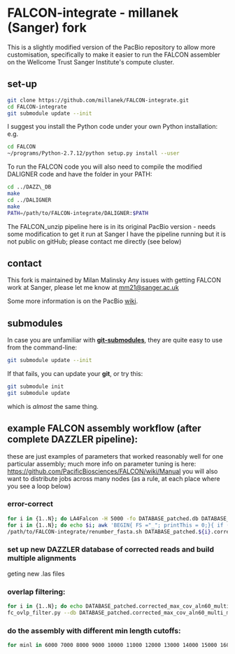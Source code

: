 # FALCON-integrate - millanek (Sanger) fork
This is a slightly modified version of the PacBio repository to allow more customisation,
specifically to make it easier to run the FALCON assembler on the Wellcome Trust Sanger Institute's
compute cluster.

## set-up
```sh
git clone https://github.com/millanek/FALCON-integrate.git
cd FALCON-integrate
git submodule update --init
```
I suggest you install the Python code under your own Python installation:
e.g. 
```sh
cd FALCON
~/programs/Python-2.7.12/python setup.py install --user
```

To run the FALCON code you will also need to compile the modified DALIGNER code and have the folder in your PATH:
```sh
cd ../DAZZ\_DB
make
cd ../DALIGNER
make
PATH=/path/to/FALCON-integrate/DALIGNER:$PATH
```

The FALCON\_unzip pipeline here is in its original PacBio version - needs some modification to get it run at Sanger
I have the pipeline running but it is not public on gitHub; please contact me directly (see below)

## contact

This fork is maintained by Milan Malinsky
Any issues with getting FALCON work at Sanger, please let me know at mm21@sanger.ac.uk

Some more information is on the PacBio [wiki](https://github.com/PacificBiosciences/FALCON-integrate/wiki).

## submodules
In case you are unfamiliar with [**git-submodules**](http://www.git-scm.com/book/en/v2/Git-Tools-Submodules), they are quite easy to use from the command-line:
```sh
git submodule update --init
```
If that fails, you can update your **git**, or try this:
```sh
git submodule init
git submodule update
```
which is *almost* the same thing.


## example FALCON assembly workflow (after complete DAZZLER pipeline):
these are just examples of parameters that worked reasonably well for one particular assembly; much more info on parameter tuning is here: 
https://github.com/PacificBiosciences/FALCON/wiki/Manual
you will also want to distribute jobs across many nodes (as a rule, at each place where you see a loop below)
### error-correct
```sh
for i in {1..N}; do LA4Falcon -H 5000 -fo DATABASE_patched.db DATABASE_patched.${i}.las | fc_consensus.py --output_multi --n_core 0 --min_cov 6 --max_cov_aln 60 --max_n_read 200 > DATABASE_patched.${i}.corrected_max_cov_aln60_multi.fasta; done
for i in {1..N}; do echo $i; awk 'BEGIN{ FS ="_"; printThis = 0;}{ if (substr($1,1,1) == ">") { if ($2 > 7000) { printThis = 1; print;} else {printThis = 0;}} else { if (printThis == 1) {print;}} }' DATABASE_patched.${i}.corrected_max_cov_aln60_multi.fasta > DATABASE_patched.${i}.corrected_max_cov_aln60_multi_min7kb.fasta
/path/to/FALCON-integrate/renumber_fasta.sh DATABASE_patched.${i}.corrected_max_cov_aln60_multi_min7kb.fasta
```
### set up new DAZZLER database of corrected reads and build multiple alignments
geting new .las files
### overlap filtering:
```sh
for i in {1..N}; do echo DATABASE_patched.corrected_max_cov_aln60_multi_min7kb.${i}.las >> fofn.txt; done
fc_ovlp_filter.py --db DATABASE_patched.corrected_max_cov_aln60_multi_min7kb.db --fofn fofn.txt --n_core 0 --min_cov 10 --max_cov 120 --bestn 10 --max_diff 90 > filtered_overlaps_DATABASE_patched.corrected_max_cov_aln60_multi_min7kb.ovlp
```
### do the assembly with different min length cutoffs:
```sh
for minl in 6000 7000 8000 9000 10000 11000 12000 13000 14000 15000 16000 17000; do fc_ovlp_to_graph.py --min_len minl --params_fn minl_${minl} filtered_overlaps_DATABASE_patched.corrected_max_cov_aln60_multi_min7kb.ovlp; fc_graph_to_contig.py --run_name minl_${minl} DATABASE_patched.corrected_max_cov_aln60_multi_min7kb_renumbered_onlyReadID.fasta; done
```
